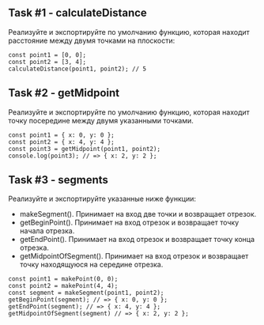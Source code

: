 ## Task #1 - calculateDistance

Реализуйте и экспортируйте по умолчанию функцию, которая находит расстояние между двумя точками на плоскости:

```
const point1 = [0, 0];
const point2 = [3, 4];
calculateDistance(point1, point2); // 5
```

## Task #2 - getMidpoint

Реализуйте и экспортируйте по умолчанию функцию, которая находит точку посередине между двумя указанными точками.

```
const point1 = { x: 0, y: 0 };
const point2 = { x: 4, y: 4 };
const point3 = getMidpoint(point1, point2);
console.log(point3); // => { x: 2, y: 2 };
```

## Task #3 - segments

Реализуйте и экспортируйте указанные ниже функции:

* makeSegment(). Принимает на вход две точки и возвращает отрезок.
* getBeginPoint(). Принимает на вход отрезок и возвращает точку начала отрезка.
* getEndPoint(). Принимает на вход отрезок и возвращает точку конца отрезка.
* getMidpointOfSegment(). Принимает на вход отрезок и возвращает точку находящуюся на середине отрезка.

```
const point1 = makePoint(0, 0);
const point2 = makePoint(4, 4);
const segment = makeSegment(point1, point2);
getBeginPoint(segment); // => { x: 0, y: 0 };
getEndPoint(segment); // => { x: 4, y: 4 };
getMidpointOfSegment(segment) // => { x: 2, y: 2 };
```
